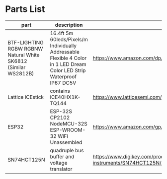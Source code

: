 # Parts List


| part | description | URL |
| --- | --- | --- |
| BTF-LIGHTING RGBW RGBNW Natural White SK6812 (Similar WS2812B) | 16.4ft 5m 60leds/Pixels/m Individually Addressable Flexible 4 Color in 1 LED Dream Color LED Strip Waterproof IP67 DC5V | https://www.amazon.com/dp/B01MYV70NJ |
| Lattice iCEstick | contains iCE40HX1K-TQ144 | https://www.latticesemi.com/products/developmentboardsandkits/icestick |
| ESP32 | ESP-32S CP2102 NodeMCU-32S ESP-WROOM-32 WiFi Unassembled | https://www.amazon.com/gp/product/B08DQQ8CBP/ |
| SN74HCT125N | quadruple bus buffer and voltage translator | https://www.digikey.com/product-detail/en/texas-instruments/SN74HCT125N/296-8386-5-ND/376860 |
